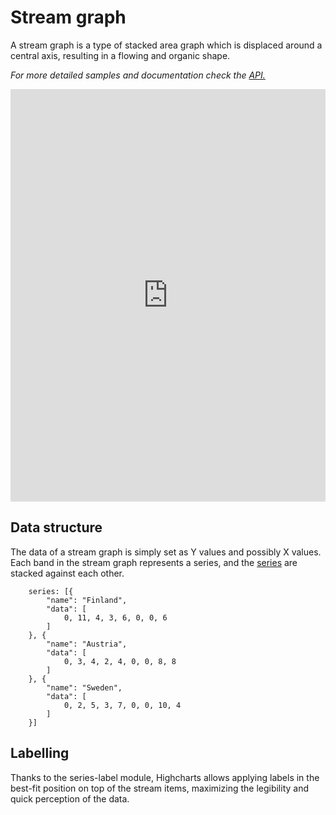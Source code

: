 Stream graph
===

A stream graph is a type of stacked area graph which is displaced around a central axis, resulting in a flowing and organic shape.

_For more detailed samples and documentation check the [API.](http://api.highcharts.com/highcharts/plotOptions.streamgraph)_

<iframe style="width: 100%; height: 660px; border: none;" src=https://www.highcharts.com/samples/embed/highcharts/demo/streamgraph allow="fullscreen"></iframe>

Data structure
--------------

The data of a stream graph is simply set as Y values and possibly X values. Each band in the stream graph represents a series, and the [series](https://www.highcharts.com/docs/chart-concepts/series) are stacked against each other.

    
        series: [{
            "name": "Finland",
            "data": [
                0, 11, 4, 3, 6, 0, 0, 6
            ]
        }, {
            "name": "Austria",
            "data": [
                0, 3, 4, 2, 4, 0, 0, 8, 8
            ]
        }, {
            "name": "Sweden",
            "data": [
                0, 2, 5, 3, 7, 0, 0, 10, 4
            ]
        }]
    

Labelling
---------

Thanks to the series-label module, Highcharts allows applying labels in the best-fit position on top of the stream items, maximizing the legibility and quick perception of the data.
